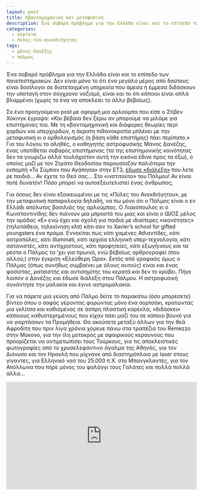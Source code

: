 ```yaml
---
layout: post
title: Κβαντομηχανική και μεταφυσική
description: Ένα σοβαρό πρόβλημα για την Ελλάδα είναι και το επίπεδο των πανεπιστημιακών.
categories:
  - γκρίνια
  - πύλες-του-ανεκδιήγητου
tags: 
  - μάνος-δανέζης
  - πάλμος
---
```


Ένα σοβαρό πρόβλημα για την Ελλάδα είναι και το επίπεδο των πανεπιστημιακών. Δεν είναι μόνο το ότι ένα μεγάλο μέρος από δαύτους είναι δοσίλογοι σε διατεταγμένη υπηρεσία που άμεσα ή έμμεσα διδάσκουν την υποταγή στον σύγχρονο ναζισμό, είναι και το ότι κάποιοι είναι απλά βλαμμένοι (χωρίς το ένα να αποκλείει το άλλο βεβαίως).

Σε ένα προηγούμενο post με αφορμή μια αρλούμπα που είπε o Στίβεν Χόκινγκ έγραψα: «Και βέβαια δεν ξέρω αν μπορούμε να μιλάμε για επιστήμονες πια. Με τη κβαντομηχανική και διάφορες θεωρίες περί χορδών και υπερχορδών, η άκρατη πιθανοκρατία μπλέκει με την μεταφυσική κι ο ορθολογισμός (η βάση κάθε επιστήμης) πάει περίπατο.» Για του λόγου το αληθές, ο καθηγητής αστροφυσικής Μάνος Δανέζης, ένας υποτίθεται σοβαρός επιστήμονας (τα της επιστημονικής κοινότητας δεν τα γνωρίζω αλλά τουλάχιστον αυτή την εικόνα έδινε προς τα έξω), ο οποίος μαζί με τον Στράτο Θεοδοσίου παρουσίαζαν παλιότερα την εκπομπή «Το Σύμπαν που Αγάπησα» στην ΕΤ3, [έδωσε «διάλεξη»](https://www.youtube.com/watch?v=f8OHwVzBZYc) που λέτε ρε παιδιά... Αν έχετε το Θεό σας... Στο «ινστιτούτο» του Πάλμου! Αν είναι ποτέ δυνατόν! Πόσο μπορεί να αυτοεξευτελιστεί ένας άνθρωπος;

Για όσους δεν είναι εξοικειωμένοι με τις «Πύλες του Ανεκδιήγητου», με την μεταφυσική παπαρολογία δηλαδή, να πω μόνο ότι ο Πάλμος είναι ο εν Ελλάδι απόλυτος βασιλιάς της αρλούμπας. Ο Λιακόπουλος κι ο Κωνσταντινίδης δεν πιάνουν μία μπροστά του μιας και είναι ο ΙΔΙΟΣ μέλος την ομάδας «Ε» ενώ έχει και σχολή για παιδιά με ιδιαίτερες «ικανότητες» (τηλεπάθεια, τηλεκίνηση κλπ) κάτι σαν το Xavier’s school for gifted youngsters ένα πράμα. Εννοείται πως κάτι χαμένες Ατλαντίδες, κάτι αστροπύλες, κάτι illuminati, κάτι αρχαία ελληνική υπερ-τεχνολογία, κάτι σατανιστές, κάτι αντίχριστους, κάτι προφητείες, κάτι εξωγήινους και τα ρέστα ο Πάλμος τα ’χει για πρωινό, ενώ βεβαίως αρθρογραφεί (που αλλού;) στην έγκριτη «Ελεύθερη Ώρα». Εκτός από γραφικός όμως ο Πάλμος (όπως συνήθως συμβαίνει με όλους αυτούς) είναι και ένας φασίστας, ρατσιστής και αντισημίτης του κερατά και δεν το κρύβει. Πήγε λοιπόν ο Δανέζης και έδωσε διάλεξη στου Πάλμου. Η αστροφυσική συνάντησε την μαλακία και έγινε αστρομαλακία.

Για να πάρετε μια γεύση από Πάλμο δείτε το παρακάτω (όσο μπορέσετε) βίντεο όπου ο σοφός γέροντας φορώντας μόνο ένα σορτσάκι, κρατώντας μια γκλίτσα και καθισμένος σε άσπρη πλαστική καρέκλα, «διδάσκει» κάποιους καθυστερημένους που είχαν πάει μαζί του σε κάποιο βουνό για να γιορτάσουν τα Προμήθεια. Θα ακούσετε μεταξύ άλλων για την θεά Αφροδίτη που πριν λίγα χρόνια χόρευε πάνω στα τραπέζια του Remezzo στην Μύκονο, για την ίλη μοτοκρός με σφαιρικούς κεραυνούς που προορίζεται να αντιμετωπίσει τους Τούρκους, για τις αποκλειστικές φωτογραφίες από το χρυσελεφάντινο άγαλμα της Αθηνάς, για τον Διόνυσο και τον Ηρακλή που ρίχνανε από διαστημόπλοιο με laser στους γίγαντες, για Ελληνικό ναό του 25.000 π.Χ. στο Μπανγκλαντές, για τον Απόλλωνα που πήρε μόνος του φαλάγγι τους Γαλάτες και πολλά πολλά άλλα...

<div class="yt-video" style="position:relative;height:0;padding-bottom:56.25%"><iframe src="https://www.youtube.com/embed/MfPdalsv5Hs?ecver=2" width="640" height="360" frameborder="0" style="position:absolute;width:100%;height:100%;left:0" allowfullscreen></iframe></div>
